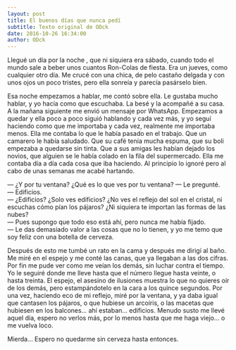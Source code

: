 ```yaml
---
layout: post
title: El buenos días que nunca pedí
subtitle: Texto original de ODck
date: 2016-10-26 16:34:00
author: ODck
---
```


Llegué un día por la noche , que ni siquiera era sábado, cuando todo el mundo sale a beber unos cuantos Ron-Colas de fiesta. Era un jueves, como cualquier otro día. Me crucé con una chica, de pelo castaño delgada y con unos ojos un poco tristes, pero ella sonreía y parecía pasárselo bien.

Esa noche empezamos a hablar, me contó sobre ella. Le gustaba mucho hablar, y yo hacía como que escuchaba. La besé y la acompañé a su casa. A la mañana siguiente me envió un mensaje por WhatsApp. Empezamos a quedar y ella poco a poco siguió hablando y cada vez más, y yo seguí haciendo como que me importaba y cada vez, realmente me importaba menos. Ella me contaba lo que le había pasado en el trabajo. Que un camarero le había saludado. Que su café tenía mucha espuma, que su boli empezaba a quedarse sin tinta. Que a sus amigas les habían dejado los novios, que alguien se le había colado en la fila del supermercado. Ella me contaba día a día cada cosa que iba haciendo. Al principio lo ignoré pero al cabo de unas semanas me acabé hartando.

— ¿Y por tu ventana? ¿Qué es lo que ves por tu ventana? — Le pregunté.  
— Edificios.  
— ¿Edificios? ¿Solo ves edificios? ¿No ves el reflejo del sol en el cristal, ni escuchas cómo pían los pájaros? ¿Ni siquiera te importan las formas de las nubes?  
— Pues supongo que todo eso está ahí, pero nunca me había fijado.  
— Le das demasiado valor a las cosas que no lo tienen, y yo me temo que soy feliz con una botella de cerveza.  

Después de esto me tumbé un rato en la cama y después me dirigí al baño. Me miré en el espejo y me conté las canas, que ya llegaban a las dos cifras. Por fin me pude ver como me veían los demás, sin luchar contra el tiempo. Yo le seguiré donde me lleve hasta que el número llegue hasta veinte, o hasta treinta. El espejo, el asesino de ilusiones muestra lo que no quieres oír de los demás, pero estampándotelo en la cara a los quince segundos. Por una vez, haciendo eco de mi reflejo, miré por la ventana, y ya daba igual que cantasen los pájaros, o que hubiese un arcoíris, o las macetas que hubiesen en los balcones… ahí estaban… edificios. Menudo susto me llevé aquel día, espero no verlos más, por lo menos hasta que me haga viejo… o me vuelva loco.

Mierda… Espero no quedarme sin cerveza hasta entonces.